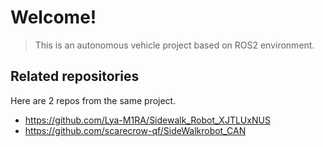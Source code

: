 # Welcome!

> This is an autonomous vehicle project based on ROS2 environment.

## Related repositories

Here are 2 repos from the same project.

- <https://github.com/Lya-M1RA/Sidewalk_Robot_XJTLUxNUS>
- <https://github.com/scarecrow-qf/SideWalkrobot_CAN>
